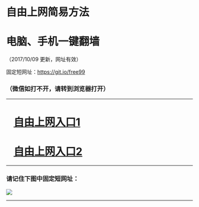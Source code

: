 ﻿# 自由上网简易方法

# 电脑、手机一键翻墙

（2017/10/09 更新，网址有效）

固定短网址：https://git.io/free99

### （微信如打不开，请转到浏览器打开）


***





# &nbsp;&nbsp; <a href="http://ft2456813893.fwq-tz-1001.info/fwqtz01.html?t=10090015046 " target="_blank">自由上网入口1</a>
# &nbsp;&nbsp; <a href="http://ft1124822342.fwq-tz-1002.info/fwqtz02.html?t=100900125399 " target="_blank">自由上网入口2</a>
***

### 请记住下图中固定短网址：

<img src="https://s3-us-west-2.amazonaws.com/fwq-1001/yjfq-20170905okok.png" /> 


***

